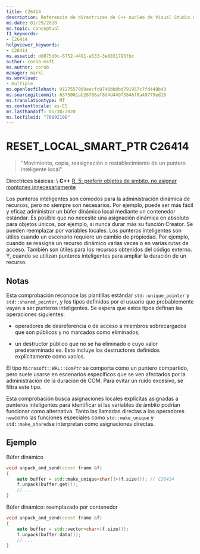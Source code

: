 ```yaml
---
title: C26414
description: Referencia de directrices de C++ núcleo de Visual Studio ADVERTENCIA de análisis de código C26414.
ms.date: 01/29/2020
ms.topic: conceptual
f1_keywords:
- C26414
helpviewer_keywords:
- C26414
ms.assetid: dd875d0c-6752-4491-a533-3e8831795fbc
author: corob-msft
ms.author: corob
manager: markl
ms.workload:
- multiple
ms.openlocfilehash: 9127557969eecfc0746bb0bd791957c7fd448b43
ms.sourcegitcommit: 6375001ab26786af8d4d449f5846f8a49779ed18
ms.translationtype: MT
ms.contentlocale: es-ES
ms.lasthandoff: 01/30/2020
ms.locfileid: "76892108"
---
```

# <a name="c26414-reset_local_smart_ptr"></a>RESET_LOCAL_SMART_PTR C26414

> "Movimiento, copia, reasignación o restablecimiento de un puntero inteligente local".

Directrices básicas: \ **C++**
[R. 5: preferir objetos de ámbito, no asignar montones innecesariamente](https://isocpp.github.io/CppCoreGuidelines/CppCoreGuidelines#Rr-scoped)

Los punteros inteligentes son cómodos para la administración dinámica de recursos, pero no siempre son necesarios. Por ejemplo, puede ser más fácil y eficaz administrar un búfer dinámico local mediante un contenedor estándar. Es posible que no necesite una asignación dinámica en absoluto para objetos únicos, por ejemplo, si nunca durar más su función Creator. Se pueden reemplazar por variables locales. Los punteros inteligentes son útiles cuando un escenario requiere un cambio de propiedad. Por ejemplo, cuando se reasigna un recurso dinámico varias veces o en varias rutas de acceso. También son útiles para los recursos obtenidos del código externo. Y, cuando se utilizan punteros inteligentes para ampliar la duración de un recurso.

## <a name="remarks"></a>Notas

Esta comprobación reconoce las plantillas estándar `std::unique_pointer` y `std::shared_pointer`, y los tipos definidos por el usuario que probablemente vayan a ser punteros inteligentes. Se espera que estos tipos definan las operaciones siguientes:

- operadores de desreferencia o de acceso a miembros sobrecargados que son públicos y no marcados como eliminados;

- un destructor público que no se ha eliminado o cuyo valor predeterminado es. Esto incluye los destructores definidos explícitamente como vacíos.

El tipo `Microsoft::WRL::ComPtr` se comporta como un puntero compartido, pero suele usarse en escenarios específicos que se ven afectados por la administración de la duración de COM. Para evitar un ruido excesivo, se filtra este tipo.

Esta comprobación busca asignaciones locales explícitas asignadas a punteros inteligentes para identificar si las variables de ámbito podrían funcionar como alternativa. Tanto las llamadas directas a los operadores `new`como las funciones especiales como `std::make_unique` y `std::make_shared`se interpretan como asignaciones directas.

## <a name="example"></a>Ejemplo

Búfer dinámico

```cpp
void unpack_and_send(const frame &f)
{
    auto buffer = std::make_unique<char[]>(f.size()); // C26414
    f.unpack(buffer.get());
    // ...
}
```

Búfer dinámico: reemplazado por contenedor

```cpp
void unpack_and_send(const frame &f)
{
    auto buffer = std::vector<char>(f.size());
    f.unpack(buffer.data());
    // ...
}
```
